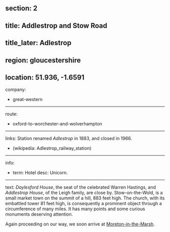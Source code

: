 section: 2
----
title: Addlestrop and Stow Road
----
title_later: Adlestrop
----
region: gloucestershire
----
location: 51.936, -1.6591
----
company:
- great-western
----
route:
- oxford-to-worchester-and-wolverhampton
----
links:
Station renamed *Adlestrop* in 1883, and closed in 1966.
- (wikipedia: Adlestrop_railway_station)
----
info:
- term: Hotel
  desc: Unicorn.
----
text: *Daylesford House*, the seat of the celebrated Warren Hastings, and *Addlestrop House*, of the Leigh family, are close by. Stow-on-the-Wold, is a small market town on the summit of a hill, 883 feet high. The church, with its embattled tower 81 feet high, is consequently a prominent object through a circumference of many miles. It has many points and some curious monuments deserving attention.

Again proceeding on our way, we soon arrive at [Moreton-in-the-Marsh](/stations/moreton-in-the-marsh).
